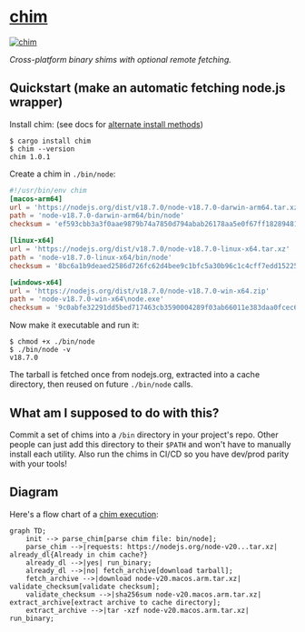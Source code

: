 # [chim](https://chim.sh/)

[![chim](https://github.com/jdxcode/chim/actions/workflows/chim.yml/badge.svg?branch=main)](https://github.com/jdxcode/chim/actions/workflows/chim.yml)

_Cross-platform binary shims with optional remote fetching._

## Quickstart (make an automatic fetching node.js wrapper)

Install chim: (see docs for [alternate install methods](https://chim.sh/docs/installing/))

```
$ cargo install chim
$ chim --version
chim 1.0.1
```

Create a chim in `./bin/node`:

```toml
#!/usr/bin/env chim
[macos-arm64]
url = 'https://nodejs.org/dist/v18.7.0/node-v18.7.0-darwin-arm64.tar.xz'
path = 'node-v18.7.0-darwin-arm64/bin/node'
checksum = 'ef593cbb3a3f0aae9879b74a7850d794abab26178aa5e0f67ff182894811e6f0'

[linux-x64]
url = 'https://nodejs.org/dist/v18.7.0/node-v18.7.0-linux-x64.tar.xz'
path = 'node-v18.7.0-linux-x64/bin/node'
checksum = '8bc6a1b9deaed2586d726fc62d4bee9c1bfc5a30b96c1c4cff7edd15225a11a2'

[windows-x64]
url = 'https://nodejs.org/dist/v18.7.0/node-v18.7.0-win-x64.zip'
path = 'node-v18.7.0-win-x64\node.exe'
checksum = '9c0abfe32291dd5bed717463cb3590004289f03ab66011e383daa0fcec674683'
```

Now make it executable and run it:

```
$ chmod +x ./bin/node
$ ./bin/node -v
v18.7.0
```

The tarball is fetched once from nodejs.org, extracted into a cache directory, then reused on future `./bin/node` calls.

## What am I supposed to do with this?

Commit a set of chims into a `/bin` directory in your project's repo. Other people can just add this directory to their
`$PATH` and won't have to manually install each utility. Also run the chims in CI/CD so you have dev/prod parity with
your tools!

## Diagram

Here's a flow chart of a [chim execution](https://chim.sh/docs/how-it-works):

```mermaid
graph TD;
    init --> parse_chim[parse chim file: bin/node];
    parse_chim -->|requests: https://nodejs.org/node-v20...tar.xz| already_dl{Already in chim cache?}
    already_dl -->|yes| run_binary;
    already_dl -->|no| fetch_archive[download tarball];
    fetch_archive -->|download node-v20.macos.arm.tar.xz| validate_checksum[validate checksum];
    validate_checksum -->|sha256sum node-v20.macos.arm.tar.xz| extract_archive[extract archive to cache directory];
    extract_archive -->|tar -xzf node-v20.macos.arm.tar.xz| run_binary;
```
